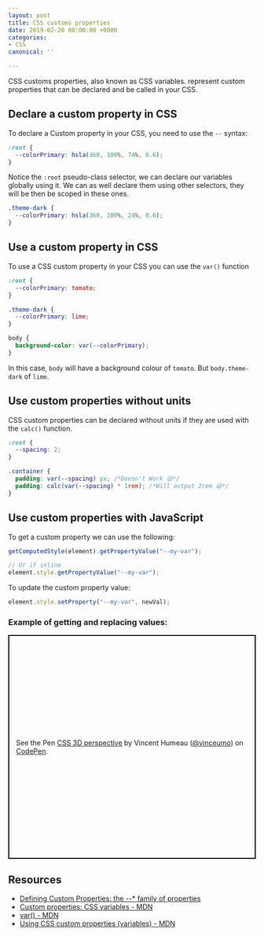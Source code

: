 ```yaml
---
layout: post
title: CSS customs properties
date: 2019-02-20 00:00:00 +0000
categories:
- CSS
canonical: ''

---
```

CSS customs properties, also known as CSS variables. represent custom properties that can be declared and be called in your CSS.

## Declare a custom property in CSS

To declare a Custom property in your CSS, you need to use the `--` syntax:

```css
:root {
  --colorPrimary: hsla(360, 100%, 74%, 0.6);
}
```

Notice the `:root` pseudo-class selector, we can declare our variables globally using it. We can as well declare them using other selectors, they will be then be scoped in these ones.

```css
.theme-dark {
  --colorPrimary: hsla(360, 100%, 24%, 0.6);
}
```

## Use a custom property in CSS

To use a CSS custom property in your CSS you can use the `var()` function

```css
:root {
  --colorPrimary: tomato;
}

.theme-dark {
  --colorPrimary: lime;
}

body {
  background-color: var(--colorPrimary);
}
```

In this case, `body` will have a background colour of `tomato`. But `body.theme-dark` of `lime`.

## Use custom properties without units

CSS custom properties can be declared without units if they are used with the `calc()` function.

```css
:root {
  --spacing: 2;
}

.container {
  padding: var(--spacing) px; /*Doesn't Work 😫*/
  padding: calc(var(--spacing) * 1rem); /*Will output 2rem 😃*/
}
```

## Use custom properties with JavaScript

To get a custom property we can use the following:

```js
getComputedStyle(element).getPropertyValue("--my-var");

// Or if inline
element.style.getPropertyValue("--my-var");
```

To update the custom property value:

```js
element.style.setProperty("--my-var", newVal);
```

### Example of getting and replacing values:

<p class="codepen" data-height="456" data-theme-id="dark" data-default-tab="js,result" data-user="vinceumo" data-slug-hash="jdJLge" style="height: 456px; box-sizing: border-box; display: flex; align-items: center; justify-content: center; border: 2px solid black; margin: 1em 0; padding: 1em;" data-pen-title="CSS 3D perspective">
  <span>See the Pen <a href="https://codepen.io/vinceumo/pen/jdJLge/">
  CSS 3D perspective</a> by Vincent Humeau (<a href="https://codepen.io/vinceumo">@vinceumo</a>)
  on <a href="https://codepen.io">CodePen</a>.</span>
</p>
<script async src="https://static.codepen.io/assets/embed/ei.js"></script>

## Resources

- [Defining Custom Properties: the --* family of properties](https://drafts.csswg.org/css-variables/#defining-variables)
- [Custom properties: CSS variables - MDN](https://developer.mozilla.org/en-US/docs/Web/CSS/--*)
- [var() - MDN](https://developer.mozilla.org/en-US/docs/Web/CSS/var)
- [Using CSS custom properties (variables) - MDN](https://developer.mozilla.org/en-US/docs/Web/CSS/Using_CSS_variables)